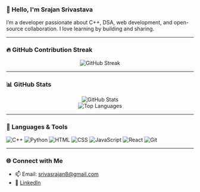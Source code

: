 ### 👋 Hello, I'm Srajan Srivastava

I’m a developer passionate about C++, DSA, web development, and open-source collaboration. I love learning by building and sharing.

---

### 🔥 GitHub Contribution Streak

<p align="center">
  <img src="https://github-readme-streak-stats.demolab.com/?user=Srajan-21&theme=tokyonight&hide_border=true&date_format=M%20j%5B%2C%20Y%5D&include_all_commits=true" alt="GitHub Streak" />
</p>

---

### 📊 GitHub Stats

<p align="center">
  <img src="https://github-readme-stats.vercel.app/api?username=Srajan-21&show_icons=true&theme=tokyonight&include_all_commits=true&count_private=true&hide_border=true" alt="GitHub Stats" />
  <br />
  <img src="https://github-readme-stats.vercel.app/api/top-langs/?username=Srajan-21&layout=compact&theme=tokyonight&hide_border=true" alt="Top Languages" />
</p>

---

### 🚀 Languages & Tools

![C++](https://img.shields.io/badge/C++-00599C?style=for-the-badge&logo=c%2B%2B&logoColor=white)
![Python](https://img.shields.io/badge/Python-3776AB?style=for-the-badge&logo=python&logoColor=white)
![HTML](https://img.shields.io/badge/HTML5-E34F26?style=for-the-badge&logo=html5&logoColor=white)
![CSS](https://img.shields.io/badge/CSS3-1572B6?style=for-the-badge&logo=css3&logoColor=white)
![JavaScript](https://img.shields.io/badge/JavaScript-black?style=for-the-badge&logo=javascript)
![React](https://img.shields.io/badge/React-20232A?style=for-the-badge&logo=react&logoColor=61DAFB)
![Git](https://img.shields.io/badge/Git-F05032?style=for-the-badge&logo=git&logoColor=white)

---

### 🌐 Connect with Me

- 📫 Email: srivasrajan8@gmail.com  
- 💼 [LinkedIn](https://www.linkedin.com/in/srajan-srivastava)  
